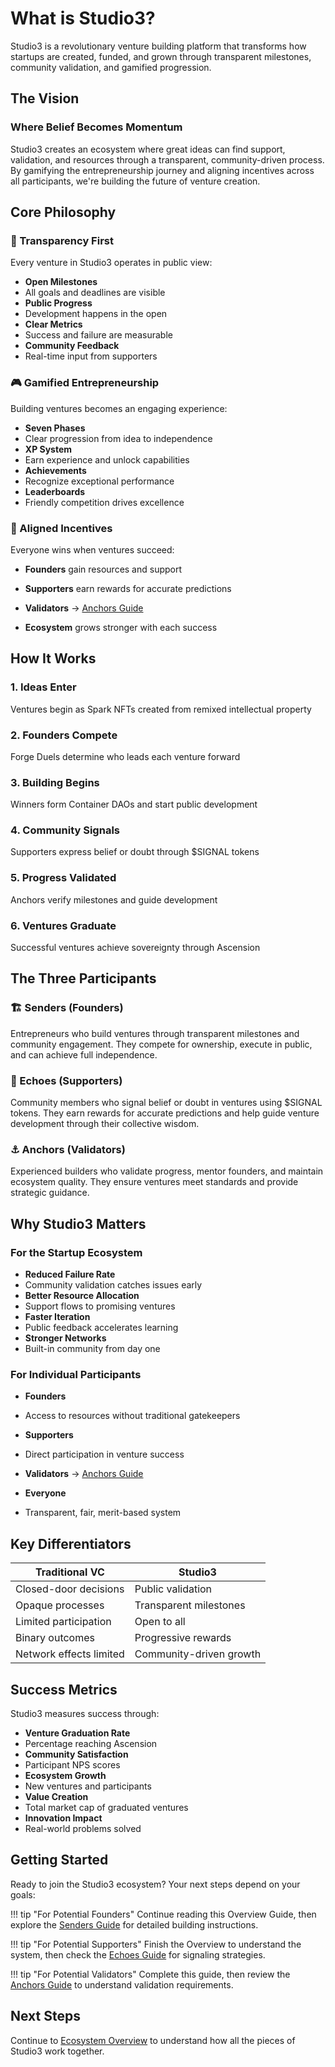 # What is Studio3?

Studio3 is a revolutionary venture building platform that transforms how startups are created, funded, and grown through transparent milestones, community validation, and gamified progression.

## The Vision

<div class="arena-card">

<h3>Where Belief Becomes Momentum</h3>
<p>Studio3 creates an ecosystem where great ideas can find support, validation, and resources through a transparent, community-driven process. By gamifying the entrepreneurship journey and aligning incentives across all participants, we're building the future of venture creation.</p>

</div>

## Core Philosophy

### 🌟 Transparency First

Every venture in Studio3 operates in public view:

- **Open Milestones**
- All goals and deadlines are visible
- **Public Progress**
- Development happens in the open
- **Clear Metrics**
- Success and failure are measurable
- **Community Feedback**
- Real-time input from supporters

### 🎮 Gamified Entrepreneurship

Building ventures becomes an engaging experience:

- **Seven Phases**
- Clear progression from idea to independence
- **XP System**
- Earn experience and unlock capabilities
- **Achievements**
- Recognize exceptional performance
- **Leaderboards**
- Friendly competition drives excellence

### 🤝 Aligned Incentives

Everyone wins when ventures succeed:

- **Founders** gain resources and support
- **Supporters** earn rewards for accurate predictions

- **Validators** → [Anchors Guide](../anchors-guide/index.md)

- **Ecosystem** grows stronger with each success

## How It Works

<div class="grid">
<div class="arena-card">

<h3>1. Ideas Enter</h3>
<p>Ventures begin as Spark NFTs created from remixed intellectual property</p>

</div>

<div class="arena-card">

<h3>2. Founders Compete</h3>
<p>Forge Duels determine who leads each venture forward</p>

</div>

<div class="arena-card">

<h3>3. Building Begins</h3>
<p>Winners form Container DAOs and start public development</p>

</div>

<div class="arena-card">

<h3>4. Community Signals</h3>
<p>Supporters express belief or doubt through $SIGNAL tokens</p>

</div>

<div class="arena-card">

<h3>5. Progress Validated</h3>
<p>Anchors verify milestones and guide development</p>

</div>

<div class="arena-card">

<h3>6. Ventures Graduate</h3>
<p>Successful ventures achieve sovereignty through Ascension</p>

</div>
</div>

## The Three Participants

### 🏗️ Senders (Founders)

Entrepreneurs who build ventures through transparent milestones and community engagement. They compete for ownership, execute in public, and can achieve full independence.

### 📡 Echoes (Supporters)

Community members who signal belief or doubt in ventures using $SIGNAL tokens. They earn rewards for accurate predictions and help guide venture development through their collective wisdom.

### ⚓ Anchors (Validators)

Experienced builders who validate progress, mentor founders, and maintain ecosystem quality. They ensure ventures meet standards and provide strategic guidance.

## Why Studio3 Matters

<div class="arena-card">

<h3>For the Startup Ecosystem</h3>

<ul>
<li><strong>Reduced Failure Rate</strong></li>
<li>Community validation catches issues early</li>
<li><strong>Better Resource Allocation</strong></li>
<li>Support flows to promising ventures</li>
<li><strong>Faster Iteration</strong></li>
<li>Public feedback accelerates learning</li>
<li><strong>Stronger Networks</strong></li>
<li>Built-in community from day one</li>

</ul>
</div>

### For Individual Participants

- **Founders**
- Access to resources without traditional gatekeepers
- **Supporters**
- Direct participation in venture success

- **Validators** → [Anchors Guide](../anchors-guide/index.md)
- **Everyone**
- Transparent, fair, merit-based system

## Key Differentiators

| Traditional VC | Studio3 |
|---------------|---------|
| Closed-door decisions | Public validation |
| Opaque processes | Transparent milestones |
| Limited participation | Open to all |
| Binary outcomes | Progressive rewards |
| Network effects limited | Community-driven growth |

## Success Metrics

Studio3 measures success through:

- **Venture Graduation Rate**
- Percentage reaching Ascension
- **Community Satisfaction**
- Participant NPS scores
- **Ecosystem Growth**
- New ventures and participants
- **Value Creation**
- Total market cap of graduated ventures
- **Innovation Impact**
- Real-world problems solved

## Getting Started

Ready to join the Studio3 ecosystem? Your next steps depend on your goals:

!!! tip "For Potential Founders"
    Continue reading this Overview Guide, then explore the [Senders Guide](../senders-guide/index.md) for detailed building instructions.

!!! tip "For Potential Supporters"
    Finish the Overview to understand the system, then check the [Echoes Guide](../echoes-guide/index.md) for signaling strategies.

!!! tip "For Potential Validators"
    Complete this guide, then review the [Anchors Guide](../anchors-guide/index.md) to understand validation requirements.

## Next Steps

Continue to [Ecosystem Overview](ecosystem-overview.md) to understand how all the pieces of Studio3 work together.